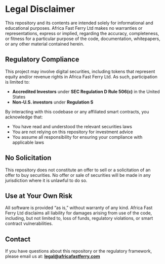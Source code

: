 # Legal Disclaimer

This repository and its contents are intended solely for informational and educational purposes. Africa Fast Ferry Ltd makes no warranties or representations, express or implied, regarding the accuracy, completeness, or fitness for a particular purpose of the code, documentation, whitepapers, or any other material contained herein.

## Regulatory Compliance

This project may involve digital securities, including tokens that represent equity and/or revenue rights in Africa Fast Ferry Ltd. As such, participation is limited to:

- **Accredited Investors** under **SEC Regulation D Rule 506(c)** in the United States
- **Non-U.S. investors** under **Regulation S**

By interacting with this codebase or any affiliated smart contracts, you acknowledge that:

- You have read and understood the relevant securities laws
- You are not relying on this repository for investment advice
- You assume all responsibility for ensuring your compliance with applicable laws

## No Solicitation

This repository does not constitute an offer to sell or a solicitation of an offer to buy securities. No offer or sale of securities will be made in any jurisdiction where it is unlawful to do so.

## Use at Your Own Risk

All software is provided “as is,” without warranty of any kind. Africa Fast Ferry Ltd disclaims all liability for damages arising from use of the code, including, but not limited to, loss of funds, regulatory violations, or smart contract vulnerabilities.

## Contact

If you have questions about this repository or the regulatory framework, please email us at: **legal@africafastferry.com**
